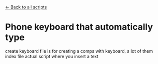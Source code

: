 [← Back to all scripts](https://github.com/mrmrrr/AE-scripts)  
# Phone keyboard that automatically type

create keyboard file is for creating a comps with keyboard, a lot of them <br>
index file actual script where you insert a text
